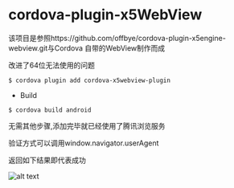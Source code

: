 
# cordova-plugin-x5WebView

该项目是参照https://github.com/offbye/cordova-plugin-x5engine-webview.git与Cordova 自带的WebView制作而成

改进了64位无法使用的问题

```
$ cordova plugin add cordova-x5webview-plugin
```

* Build
```
$ cordova build android
```

无需其他步骤,添加完毕就已经使用了腾讯浏览服务


验证方式可以调用window.navigator.userAgent

返回如下结果即代表成功

![alt text](/result.png "返回结果")
